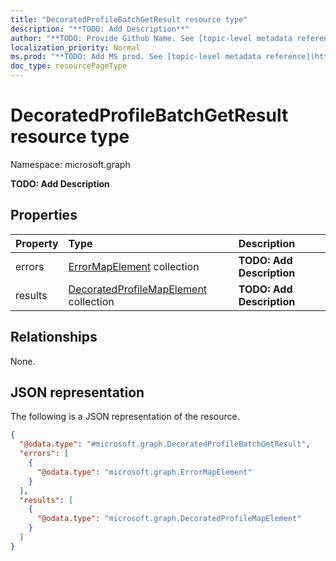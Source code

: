 ```yaml
---
title: "DecoratedProfileBatchGetResult resource type"
description: "**TODO: Add Description**"
author: "**TODO: Provide Github Name. See [topic-level metadata reference](https://msgo.azurewebsites.net/add/document/guidelines/metadata.html#topic-level-metadata)**"
localization_priority: Normal
ms.prod: "**TODO: Add MS prod. See [topic-level metadata reference](https://msgo.azurewebsites.net/add/document/guidelines/metadata.html#topic-level-metadata)**"
doc_type: resourcePageType
---
```


# DecoratedProfileBatchGetResult resource type


Namespace: microsoft.graph

**TODO: Add Description**

## Properties
|Property|Type|Description|
|:---|:---|:---|
|errors|[ErrorMapElement](../resources/errormapelement.md) collection|**TODO: Add Description**|
|results|[DecoratedProfileMapElement](../resources/decoratedprofilemapelement.md) collection|**TODO: Add Description**|

## Relationships
None.

## JSON representation
The following is a JSON representation of the resource.
<!-- {
  "blockType": "resource",
  "@odata.type": "microsoft.graph.DecoratedProfileBatchGetResult"
}
-->
``` json
{
  "@odata.type": "#microsoft.graph.DecoratedProfileBatchGetResult",
  "errors": [
    {
      "@odata.type": "microsoft.graph.ErrorMapElement"
    }
  ],
  "results": [
    {
      "@odata.type": "microsoft.graph.DecoratedProfileMapElement"
    }
  ]
}
```

